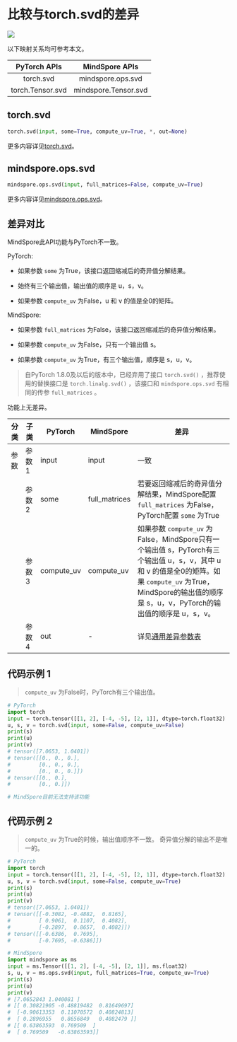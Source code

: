 # 比较与torch.svd的差异

<a href="https://gitee.com/mindspore/docs/blob/master/docs/mindspore/source_zh_cn/note/api_mapping/pytorch_diff/svd.md" target="_blank"><img src="https://mindspore-website.obs.cn-north-4.myhuaweicloud.com/website-images/master/resource/_static/logo_source.png"></a>

以下映射关系均可参考本文。

|     PyTorch APIs      |      MindSpore APIs       |
| :-------------------: | :-----------------------: |
|   torch.svd    |   mindspore.ops.svd    |
|    torch.Tensor.svd   |  mindspore.Tensor.svd   |

## torch.svd

```python
torch.svd(input, some=True, compute_uv=True, *, out=None)
```

更多内容详见[torch.svd](https://pytorch.org/docs/1.8.1/generated/torch.svd.html)。

## mindspore.ops.svd

```python
mindspore.ops.svd(input, full_matrices=False, compute_uv=True)
```

更多内容详见[mindspore.ops.svd](https://www.mindspore.cn/docs/zh-CN/master/api_python/ops/mindspore.ops.svd.html)。

## 差异对比

MindSpore此API功能与PyTorch不一致。

PyTorch:

- 如果参数 `some` 为True，该接口返回缩减后的奇异值分解结果。

- 始终有三个输出值，输出值的顺序是 u，s，v。

- 如果参数 `compute_uv` 为False，u 和 v 的值是全0的矩阵。

MindSpore:

- 如果参数 `full_matrices` 为False，该接口返回缩减后的奇异值分解结果。

- 如果参数 `compute_uv` 为False，只有一个输出值 s。

- 如果参数 `compute_uv` 为True，有三个输出值，顺序是 s，u，v。

> 自PyTorch 1.8.0及以后的版本中，已经弃用了接口 `torch.svd()` ，推荐使用的替换接口是 `torch.linalg.svd()` ，该接口和 `mindspore.ops.svd` 有相同的传参 `full_matrices` 。

功能上无差异。

| 分类       | 子类         | PyTorch      | MindSpore      | 差异          |
| ---------- | ------------ | ------------ | ---------      | ------------- |
| 参数       | 参数 1       | input         | input         | 一致           |
|            | 参数 2       | some          | full_matrices | 若要返回缩减后的奇异值分解结果，MindSpore配置 `full_matrices` 为False，PyTorch配置 `some` 为True |
|            | 参数 3       | compute_uv    | compute_uv    | 如果参数 `compute_uv` 为False，MindSpore只有一个输出值 s，PyTorch有三个输出值 u，s，v，其中 u 和 v 的值是全0的矩阵。如果 `compute_uv` 为True，MindSpore的输出值的顺序是 s，u，v，PyTorch的输出值的顺序是 u，s，v。 |
|            | 参数 4       | out           | -             | 详见[通用差异参数表](https://www.mindspore.cn/docs/zh-CN/master/note/api_mapping/pytorch_api_mapping.html#通用差异参数表) |

## 代码示例 1

> `compute_uv` 为False时，PyTorch有三个输出值。

```python
# PyTorch
import torch
input = torch.tensor([[1, 2], [-4, -5], [2, 1]], dtype=torch.float32)
u, s, v = torch.svd(input, some=False, compute_uv=False)
print(s)
print(u)
print(v)
# tensor([7.0653, 1.0401])
# tensor([[0., 0., 0.],
#         [0., 0., 0.],
#         [0., 0., 0.]])
# tensor([[0., 0.],
#         [0., 0.]])

# MindSpore目前无法支持该功能
```

## 代码示例 2

> `compute_uv` 为True的时候，输出值顺序不一致。
> 奇异值分解的输出不是唯一的。

```python
# PyTorch
import torch
input = torch.tensor([[1, 2], [-4, -5], [2, 1]], dtype=torch.float32)
u, s, v = torch.svd(input, some=False, compute_uv=True)
print(s)
print(u)
print(v)
# tensor([7.0653, 1.0401])
# tensor([[-0.3082, -0.4882,  0.8165],
#         [ 0.9061,  0.1107,  0.4082],
#         [-0.2897,  0.8657,  0.4082]])
# tensor([[-0.6386,  0.7695],
#         [-0.7695, -0.6386]])

# MindSpore
import mindspore as ms
input = ms.Tensor([[1, 2], [-4, -5], [2, 1]], ms.float32)
s, u, v = ms.ops.svd(input, full_matrices=True, compute_uv=True)
print(s)
print(u)
print(v)
# [7.0652843 1.040081 ]
# [[ 0.30821905 -0.48819482  0.81649697]
#  [-0.90613353  0.11070572  0.40824813]
#  [ 0.2896955   0.8656849   0.4082479 ]]
# [[ 0.63863593  0.769509  ]
#  [ 0.769509   -0.63863593]]
```
